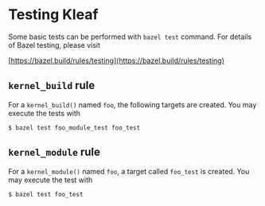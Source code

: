 # Testing Kleaf

Some basic tests can be performed with `bazel test` command. For details of
Bazel testing, please visit

[https://bazel.build/rules/testing](https://bazel.build/rules/testing)

## `kernel_build` rule

For a `kernel_build()` named `foo`, the following targets are created. You
may execute the tests with

```shell
$ bazel test foo_module_test foo_test
```

## `kernel_module` rule

For a `kernel_module()` named `foo`, a target called `foo_test` is created. You
may execute the test with

```shell
$ bazel test foo_test
```
